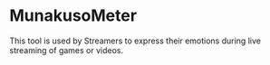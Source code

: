 # MunakusoMeter

This tool is used by Streamers to express their emotions during live streaming of games or videos.
